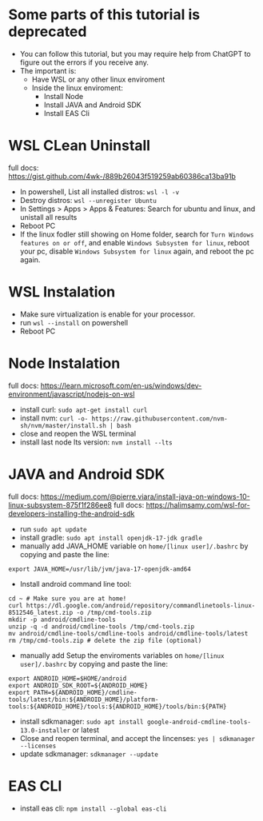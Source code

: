 # Some parts of this tutorial is deprecated

- You can follow this tutorial, but you may require help from ChatGPT to figure out the errors if you receive any.
- The important is:
  - Have WSL or any other linux enviroment
  - Inside the linux enviroment:
    - Install Node
    - Install JAVA and Android SDK
    - Install EAS Cli

# WSL CLean Uninstall

full docs: https://gist.github.com/4wk-/889b26043f519259ab60386ca13ba91b
- In powershell, List all installed distros: `wsl -l -v`
- Destroy distros: `wsl --unregister Ubuntu`
- In Settings > Apps > Apps & Features: Search for ubuntu and linux, and unistall all results
- Reboot PC
- If the linux fodler still showing on Home folder, search for `Turn Windows features on or off`, and enable `Windows Subsystem for linux`, reboot your pc, disable `Windows Subsystem for linux` again, and reboot the pc again.

# WSL Instalation

- Make sure virtualization is enable for your processor.
- run `wsl --install` on powershell
- Reboot PC

# Node Instalation

full docs: https://learn.microsoft.com/en-us/windows/dev-environment/javascript/nodejs-on-wsl
- install curl: `sudo apt-get install curl`
- install nvm: `curl -o- https://raw.githubusercontent.com/nvm-sh/nvm/master/install.sh | bash`
- close and reopen the WSL terminal
- install last node lts version: `nvm install --lts`

# JAVA and Android SDK

full docs: https://medium.com/@pierre.viara/install-java-on-windows-10-linux-subsystem-875f1f286ee8
full docs: https://halimsamy.com/wsl-for-developers-installing-the-android-sdk

- run `sudo apt update`
- install gradle: `sudo apt install openjdk-17-jdk gradle`
- manually add JAVA_HOME variable on `home/[linux user]/.bashrc` by copying and paste the line:
```
export JAVA_HOME=/usr/lib/jvm/java-17-openjdk-amd64
```

- Install android command line tool:
```
cd ~ # Make sure you are at home!
curl https://dl.google.com/android/repository/commandlinetools-linux-8512546_latest.zip -o /tmp/cmd-tools.zip
mkdir -p android/cmdline-tools
unzip -q -d android/cmdline-tools /tmp/cmd-tools.zip
mv android/cmdline-tools/cmdline-tools android/cmdline-tools/latest
rm /tmp/cmd-tools.zip # delete the zip file (optional)

```

- manually add Setup the enviroments variables on `home/[linux user]/.bashrc` by copying and paste the line:
```
export ANDROID_HOME=$HOME/android
export ANDROID_SDK_ROOT=${ANDROID_HOME}
export PATH=${ANDROID_HOME}/cmdline-tools/latest/bin:${ANDROID_HOME}/platform-tools:${ANDROID_HOME}/tools:${ANDROID_HOME}/tools/bin:${PATH}
```

- install sdkmanager: `sudo apt install google-android-cmdline-tools-13.0-installer` or latest
- Close and reopen terminal, and accept the lincenses: `yes | sdkmanager --licenses`
- update sdkmanager: `sdkmanager --update`

# EAS CLI

- install eas cli: `npm install --global eas-cli`